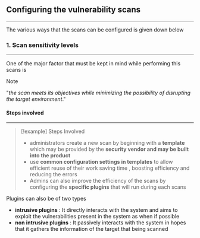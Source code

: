 ## Configuring the vulnerability scans
---
The various ways that the scans can be configured is given down below

### 1. Scan sensitivity levels 
---
One of the major factor that must be kept in mind while performing this scans is 

>[!note]
>"*the scan meets its objectives while minimizing the possibility of disrupting the target environment*."

#### Steps involved 
---
>[!example] Steps Involved 
>- administrators create a new scan by beginning with a **template** which may be provided by the **security vendor and may be built into the product**
>- use **common configuration settings in templates** to allow efficient reuse of their work saving time , boosting efficiency and reducing the errors 
>- Admins can also improve the efficiency of the scans by configuring the **specific plugins** that will run during each scans 

Plugins can also be of two types 
- **intrusive plugins** : It directly interacts with the system and aims to exploit the vulnerabilities present in the system as when if possible 
- **non intrusive plugins** : It passively interacts with the system in hopes that it gathers the information of the target that being scanned 
